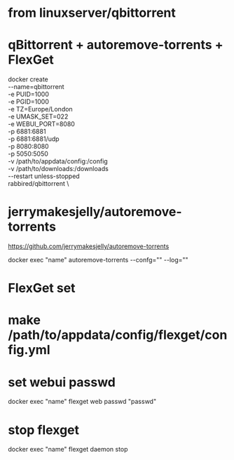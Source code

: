 # from linuxserver/qbittorrent
###
# qBittorrent + autoremove-torrents + FlexGet

docker create \
  --name=qbittorrent \
  -e PUID=1000 \
  -e PGID=1000 \
  -e TZ=Europe/London \
  -e UMASK_SET=022 \
  -e WEBUI_PORT=8080 \
  -p 6881:6881 \
  -p 6881:6881/udp \
  -p 8080:8080 \
  -p 5050:5050 \
  -v /path/to/appdata/config:/config \
  -v /path/to/downloads:/downloads \
  --restart unless-stopped \
  rabbired/qbittorrent \

# jerrymakesjelly/autoremove-torrents
https://github.com/jerrymakesjelly/autoremove-torrents

docker exec "name" autoremove-torrents --confg="" --log=""

# FlexGet set

# make /path/to/appdata/config/flexget/config.yml

# set webui passwd

docker exec "name" flexget web passwd "passwd"

# stop flexget

docker exec "name" flexget daemon stop
